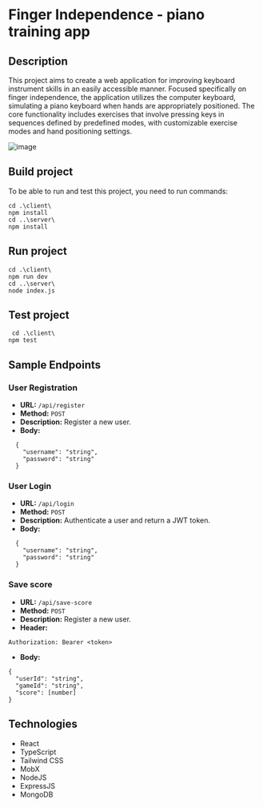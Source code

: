 # Finger Independence - piano training app

## Description

This project aims to create a web application for improving keyboard instrument skills in an easily accessible manner. Focused specifically on finger independence, the application utilizes the computer keyboard, simulating a piano keyboard when hands are appropriately positioned. The core functionality includes exercises that involve pressing keys in sequences defined by predefined modes, with customizable exercise modes and hand positioning settings.

![image](https://github.com/Shymi7/finger_independence/assets/49645106/4c3d364c-e00f-4bb6-85bd-d49ab2b5ea3d)


## Build project
To be able to run and test this project, you need to run commands:
```
cd .\client\
npm install
cd ..\server\
npm install
```

## Run project
```
cd .\client\
npm run dev
cd ..\server\
node index.js
```

## Test project
```
 cd .\client\
npm test
```

## Sample Endpoints

### User Registration

- **URL:** `/api/register`
- **Method:** `POST`
- **Description:** Register a new user.
- **Body:**

```
  {
    "username": "string",
    "password": "string"
  }
```
### User Login
- **URL:** `/api/login`
- **Method:** `POST`
- **Description:** Authenticate a user and return a JWT token.
- **Body:**

```
  {
    "username": "string",
    "password": "string"
  }
```
### Save score
- **URL:** `/api/save-score`
- **Method:** `POST`
- **Description:** Register a new user.
- **Header:**

```
Authorization: Bearer <token>

```
- **Body:**

```
{
  "userId": "string",
  "gameId": "string",
  "score": [number]
}
```

## Technologies
- React
- TypeScript
- Tailwind CSS
- MobX
- NodeJS
- ExpressJS
- MongoDB
